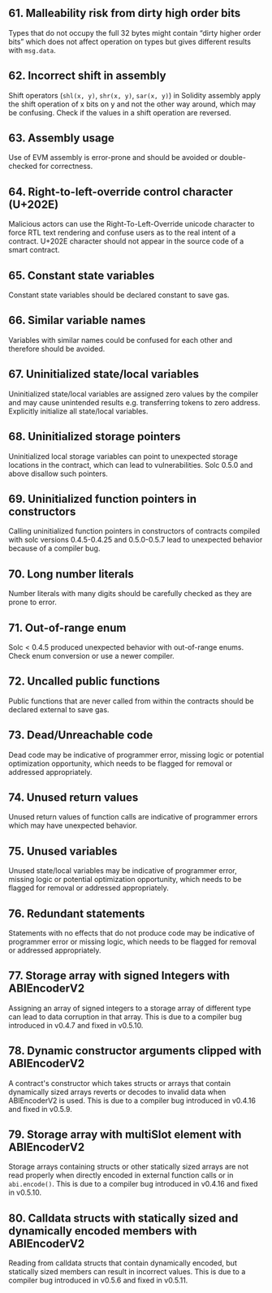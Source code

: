 ## 61. Malleability risk from dirty high order bits

Types that do not occupy the full 32 bytes might contain “dirty higher order bits” which does not affect operation on types but gives different results with `msg.data`.

## 62. Incorrect shift in assembly

Shift operators (`shl(x, y)`, `shr(x, y)`, `sar(x, y)`) in Solidity assembly apply the shift operation of x bits on y and not the other way around, which may be confusing. Check if the values in a shift operation are reversed.

## 63. Assembly usage

Use of EVM assembly is error-prone and should be avoided or double-checked for correctness.

## 64. Right-to-left-override control character (U+202E)

Malicious actors can use the Right-To-Left-Override unicode character to force RTL text rendering and confuse users as to the real intent of a contract. U+202E character should not appear in the source code of a smart contract.

## 65. Constant state variables

Constant state variables should be declared constant to save gas.

## 66. Similar variable names

Variables with similar names could be confused for each other and therefore should be avoided.

## 67. Uninitialized state/local variables

Uninitialized state/local variables are assigned zero values by the compiler and may cause unintended results e.g. transferring tokens to zero address. Explicitly initialize all state/local variables.

## 68. Uninitialized storage pointers

Uninitialized local storage variables can point to unexpected storage locations in the contract, which can lead to vulnerabilities. Solc 0.5.0 and above disallow such pointers.

## 69. Uninitialized function pointers in constructors

Calling uninitialized function pointers in constructors of contracts compiled with solc versions 0.4.5-0.4.25 and 0.5.0-0.5.7 lead to unexpected behavior because of a compiler bug.

## 70. Long number literals

Number literals with many digits should be carefully checked as they are prone to error.

## 71. Out-of-range enum

Solc < 0.4.5 produced unexpected behavior with out-of-range enums. Check enum conversion or use a newer compiler.

## 72. Uncalled public functions

Public functions that are never called from within the contracts should be declared external to save gas.

## 73. Dead/Unreachable code

Dead code may be indicative of programmer error, missing logic or potential optimization opportunity, which needs to be flagged for removal or addressed appropriately.

## 74. Unused return values

Unused return values of function calls are indicative of programmer errors which may have unexpected behavior.

## 75. Unused variables

Unused state/local variables may be indicative of programmer error, missing logic or potential optimization opportunity, which needs to be flagged for removal or addressed appropriately.

## 76. Redundant statements

Statements with no effects that do not produce code may be indicative of programmer error or missing logic, which needs to be flagged for removal or addressed appropriately.

## 77. Storage array with signed Integers with ABIEncoderV2

Assigning an array of signed integers to a storage array of different type can lead to data corruption in that array. This is due to a compiler bug introduced in v0.4.7 and fixed in v0.5.10.

## 78. Dynamic constructor arguments clipped with ABIEncoderV2

A contract's constructor which takes structs or arrays that contain dynamically sized arrays reverts or decodes to invalid data when ABIEncoderV2 is used. This is due to a compiler bug introduced in v0.4.16 and fixed in v0.5.9.

## 79. Storage array with multiSlot element with ABIEncoderV2

Storage arrays containing structs or other statically sized arrays are not read properly when directly encoded in external function calls or in `abi.encode()`. This is due to a compiler bug introduced in v0.4.16 and fixed in v0.5.10.

## 80. Calldata structs with statically sized and dynamically encoded members with ABIEncoderV2

Reading from calldata structs that contain dynamically encoded, but statically sized members can result in incorrect values. This is due to a compiler bug introduced in v0.5.6 and fixed in v0.5.11.
